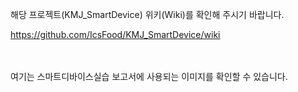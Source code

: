 해당 프로젝트(KMJ_SmartDevice) 위키(Wiki)를 확인해 주시기 바랍니다.

https://github.com/IcsFood/KMJ_SmartDevice/wiki

　

여기는 스마트디바이스실습 보고서에 사용되는 이미지를 확인할 수 있습니다.
